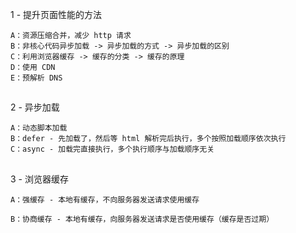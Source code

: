 
1 - 提升页面性能的方法

    A：资源压缩合并，减少 http 请求
    B：非核心代码异步加载 -> 异步加载的方式 -> 异步加载的区别
    C：利用浏览器缓存 -> 缓存的分类 -> 缓存的原理
    D：使用 CDN
    E：预解析 DNS

##

2 - 异步加载

    A：动态脚本加载
    B：defer - 先加载了，然后等 html 解析完后执行，多个按照加载顺序依次执行
    C：async - 加载完直接执行，多个执行顺序与加载顺序无关

##

3 - 浏览器缓存

    A：强缓存 - 本地有缓存，不向服务器发送请求使用缓存

    B：协商缓存 - 本地有缓存，向服务器发送请求是否使用缓存（缓存是否过期）
